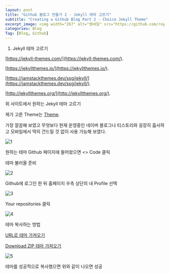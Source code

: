 ```yaml
---
layout: post
title: "Github 블로그 만들기 2 - Jekyll 테마 고르기"
subtitle: "Creating a Github Blog Part 2 - Choice Jekyll Theme"
excerpt_image: <img width="267" alt="썸네일" src="https://github.com/royder425/royder425.github.io/assets/155123794/ebb82319-adeb-423c-ba6d-ab82e3ea2c7c">
categories: Blog
Tag: [Blog, Github]
---
```


1. Jekyll 테마 고르기

[https://jekyll-themes.com/](https://jekyll-themes.com/).

[https://jekyllthemes.io/](https://jekyllthemes.io/).

[https://jamstackthemes.dev/ssg/jekyll/](https://jamstackthemes.dev/ssg/jekyll/).

[http://jekyllthemes.org/](http://jekyllthemes.org/).

위 사이트에서 원하는 Jekyll 테마 고르기

제가 고른 Theme는 [Theme](https://github.com/jeffreytse/jekyll-theme-yat).

가장 깔끔해 보였고 무엇보다 현재 운영중인 네이버 블로그나 티스토리와 굉장히 흡사하고 모바일에서 딱히 건드릴 것 없이 사용 가능해 보였다.

![1](https://github.com/royder425/royder425.github.io/assets/155123794/d0c18bbe-8bf6-4e91-b454-1ed6bacfe27c)

원하는 테마 Github 페이지에 들어왔으면 <> Code 클릭

테마 불러올 준비

![2](https://github.com/royder425/royder425.github.io/assets/155123794/0a46a452-3c02-43ee-9f5c-002fd5526370)

Github에 로그인 한 뒤 홈페이지 우측 상단의 내 Profile 선택

![3](https://github.com/royder425/royder425.github.io/assets/155123794/9a88d948-0748-4f29-a34b-93fa3d5caab8)

Your repositories 클릭

![4](https://github.com/royder425/royder425.github.io/assets/155123794/a2bbb16f-0a04-4844-8402-837ff6839365)

테마 복사하는 방법

[URL로 테마 가져오기](https://royder425.github.io/blog,/github,/ruby,/jekyll/2024/04/08/Github-%EB%B8%94%EB%A1%9C%EA%B7%B8-%EB%A7%8C%EB%93%A4%EA%B8%B0-2-1-URL%EB%A1%9C-%ED%85%8C%EB%A7%88-%EA%B0%80%EC%A0%B8%EC%98%A4%EA%B8%B0.html)

[Download ZIP 테마 가져오기](https://royder425.github.io/blog,/github,/ruby,/jekyll/2024/04/08/Github-%EB%B8%94%EB%A1%9C%EA%B7%B8-%EB%A7%8C%EB%93%A4%EA%B8%B0-2-2-Download-ZIP-%ED%85%8C%EB%A7%88-%EA%B0%80%EC%A0%B8%EC%98%A4%EA%B8%B0.html)

![5](https://github.com/royder425/royder425.github.io/assets/155123794/737d8254-320e-4a92-97c6-93f48b70e824)

테마를 성공적으로 복사했으면 위와 같이 나오면 성공